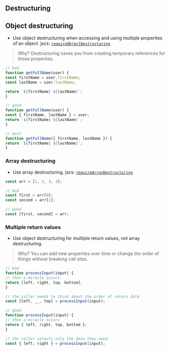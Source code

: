 
## Destructuring

## Object destructuring
- Use object destructuring when accessing and using multiple properties of an object. jscs: [`requireObjectDestructuring`](http://jscs.info/rule/requireObjectDestructuring)

> Why? Destructuring saves you from creating temporary references for those properties.

```typescript
// bad
function getFullName(user) {
const firstName = user.firstName;
const lastName = user.lastName;

return `${firstName} ${lastName}`;
}

// good
function getFullName(user) {
const { firstName, lastName } = user;
return `${firstName} ${lastName}`;
}

// best
function getFullName({ firstName, lastName }) {
return `${firstName} ${lastName}`;
}
```

### Array destructuring
- Use array destructuring. jscs: [`requireArrayDestructuring`](http://jscs.info/rule/requireArrayDestructuring)

```typescript
const arr = [1, 2, 3, 4];

// bad
const first = arr[0];
const second = arr[1];

// good
const [first, second] = arr;
```

### Multiple return values
- Use object destructuring for multiple return values, not array destructuring.

> Why? You can add new properties over time or change the order of things without breaking call sites.

```typescript
// bad
function processInput(input) {
// then a miracle occurs
return [left, right, top, bottom];
}

// the caller needs to think about the order of return data
const [left, __, top] = processInput(input);

// good
function processInput(input) {
// then a miracle occurs
return { left, right, top, bottom };
}

// the caller selects only the data they need
const { left, right } = processInput(input);
```
